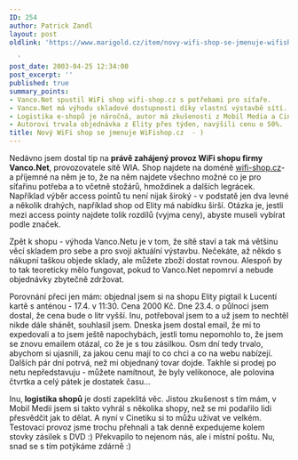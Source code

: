 ```yaml
---
ID: 254
author: Patrick Zandl
layout: post
oldlink: 'https://www.marigold.cz/item/novy-wifi-shop-se-jmenuje-wifishop-cz

  '
post_date: 2003-04-25 12:34:00
post_excerpt: ''
published: true
summary_points:
- Vanco.Net spustil WiFi shop wifi-shop.cz s potřebami pro síťaře.
- Vanco.Net má výhodu skladové dostupnosti díky vlastní výstavbě sítí.
- Logistika e-shopů je náročná, autor má zkušenosti z Mobil Media a Cinetiku.
- Autorovi trvala objednávka z Elity přes týden, navýšili cenu o 50%.
title: Nový WiFi shop se jmenuje WiFishop.cz  - )
---
```


<p>
<p>
Nedávno jsem dostal tip na <STRONG>právě zahájený provoz WiFi shopu firmy Vanco.Net</STRONG>, provozovatele sítě WIA. Shop najdete na doméně <A href="http://www.wifi-shop.cz/" target=_blank>wifi-shop.cz</A>- a příjemné na něm je to, že na něm najdete všechno možné co je pro síťařinu potřeba a to včetně stožárů, hmoždinek a dalších legrácek. Například výběr access pointů tu není nijak široký - v podstatě jen dva levné a několik drahých, například shop od Elity má nabídku širší. Otázka je, jestli mezi access pointy najdete tolik rozdílů (vyjma ceny), abyste museli vybírat podle značek. </p>

<p>
Zpět k shopu - výhoda Vanco.Netu je v tom, že sítě staví a tak má většinu věcí skladem pro sebe a pro svoji aktuální výstavbu. Nečekáte, až někdo s nákupní taškou objede sklady, ale můžete zboží dostat rovnou. Alespoň by to tak teoreticky mělo fungovat, pokud to Vanco.Net nepomrví a nebude objednávky zbytečně zdržovat.</p>

<p>
Porovnání přeci jen mám: objednal jsem si na shopu Elity pigtail k Lucentí kartě s anténou - 17.4. v 11:30. Cena 2000 Kč. Dne 23.4. o půlnoci&#160;jsem dostal, že cena bude o litr vyšší. Inu, potřeboval jsem to a už jsem to nechtěl nikde dále shánět, souhlasil jsem. Dneska jsem dostal email, že mi to expedovali a to jsem ještě napochybách, jestli tomu nepomohlo to, že jsem se znovu emailem otázal, co že je s tou zásilkou. Osm dní tedy trvalo, abychom si ujasnili, za jakou cenu mají to co chci a co na webu nabízejí. Dalších pár dní potrvá, než mi objednaný tovar dojde. Takhle si prodej po netu nepředstavuju - můžete namítnout, že byly velikonoce, ale polovina čtvrtka a celý pátek je dostatek času...</p>

<p>
Inu,<STRONG> logistika shopů</STRONG> je dosti zapeklitá věc. Jistou zkušenost s tím mám, v Mobil Medii jsem si takto vyhrál s několika shopy, než se mi podařilo lidi přesvědčit jak to dělat. A nyní v Cinetiku si to můžu užívat ve velkém. Testovací provoz jsme trochu přehnali a tak denně expedujeme kolem stovky zásilek s DVD :) Překvapilo to nejenom nás, ale i místní poštu. Nu, snad se s tím potýkáme zdárně :)</p>

</p>